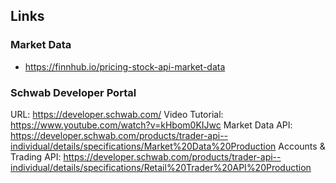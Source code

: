 ## Links

### Market Data

* https://finnhub.io/pricing-stock-api-market-data

### Schwab Developer Portal

URL: https://developer.schwab.com/
Video Tutorial: https://www.youtube.com/watch?v=kHbom0KIJwc
Market Data API: https://developer.schwab.com/products/trader-api--individual/details/specifications/Market%20Data%20Production
Accounts & Trading API: https://developer.schwab.com/products/trader-api--individual/details/specifications/Retail%20Trader%20API%20Production